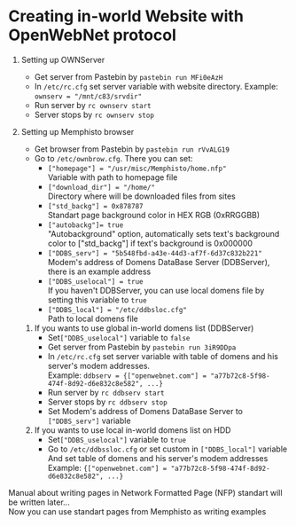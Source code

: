 # Creating in-world Website with OpenWebNet protocol
1. Setting up OWNServer
    * Get server from Pastebin by `pastebin run MFi0eAzH`
    * In `/etc/rc.cfg` set server variable with website directory. Example: `ownserv = "/mnt/c83/srvdir"`
    * Run server by `rc ownserv start`
    * Server stops by `rc ownserv stop`
    
2. Setting up Memphisto browser
    * Get browser from Pastebin by `pastebin run rVvALG19`
    * Go to `/etc/ownbrow.cfg`. There you can set:
        * `["homepage"] = "/usr/misc/Memphisto/home.nfp"`  
          Variable with path to homepage file 
        * `["download_dir"] = "/home/"`  
          Directory where will be downloaded files from sites
        * `["std_backg"] = 0x878787`  
          Standart page background color in HEX RGB (0xRRGGBB)
        * `["autobackg"]= true`  
          "Autobackground" option, automatically sets text's background color to ["std_backg"] if text's background is 0x000000
        * `["DDBS_serv"] = "5b548fbd-a43e-44d3-af7f-6d37c832b221"`  
          Modem's address of Domens DataBase Server (DDBServer), there is an example address
        * `["DDBS_uselocal"] = true`  
          If you haven't DDBServer, you can use local domens file by setting this variable to `true`
        * `["DDBS_local"] = "/etc/ddbsloc.cfg"`  
          Path to local domens file
    1. If you wants to use global in-world domens list (DDBServer)
        * Set`["DDBS_uselocal"]` variable to `false`  
        * Get server from Pastebin by `pastebin run 3iR9DDpa`
        * In `/etc/rc.cfg` set server variable with table of domens and his server's modem addresses.  
          Example: `ddbserv = {["openwebnet.com"] = "a77b72c8-5f98-474f-8d92-d6e832c8e582", ...}`
        * Run server by `rc ddbserv start`
        * Server stops by `rc ddbserv stop`
        * Set Modem's address of Domens DataBase Server to `["DDBS_serv"]` variable
    2. If you wants to use local in-world domens list on HDD
        * Set`["DDBS_uselocal"]` variable to `true`
        * Go to `/etc/ddbssloc.cfg` or set custom in `["DDBS_local"]` variable  
          And set table of domens and his server's modem addresses  
          Example: `{["openwebnet.com"] = "a77b72c8-5f98-474f-8d92-d6e832c8e582", ...}`
          
Manual about writing pages in Network Formatted Page (NFP) standart will be written later...  
Now you can use standart pages from Memphisto as writing examples
